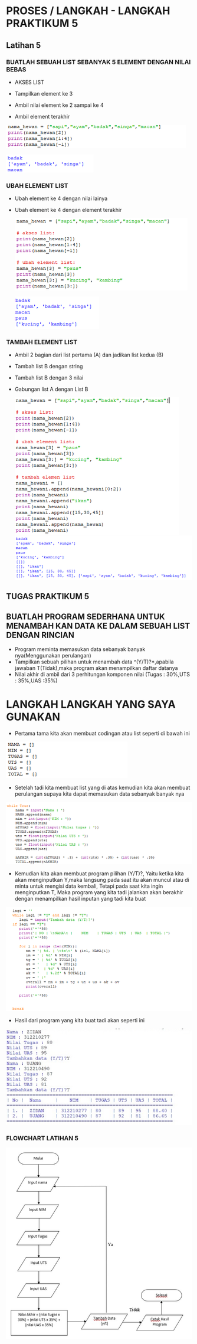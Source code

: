 # PROSES / LANGKAH - LANGKAH PRAKTIKUM 5

## Latihan 5

###  BUATLAH SEBUAH LIST SEBANYAK 5 ELEMENT DENGAN NILAI BEBAS

- AKSES LIST

 - Tampilkan element ke 3 
 - Ambil nilai element ke 2 sampai ke 4
 - Ambil element terakhir 
  
  ![gambar1](gambar/gambarelement1.png)
  
  ![gambar1](gambar/gambarhasilelement2.png)

###  UBAH ELEMENT LIST

  - Ubah element ke 4 dengan nilai lainya 
  - Ubah element ke 4 dengan element terakhir
  
    ![gambar1](gambar/gambarelementlist1.png)
    
    ![gambar1](gambar/gambarelementlisthasil.png)
    
###  TAMBAH ELEMENT LIST
    
  - Ambil 2 bagian dari list pertama (A) dan         jadikan list kedua (B)
  - Tambah list B dengan string
  - Tambah list B dengan 3 nilai
  - Gabungan list A dengan List B

    ![gambar1](gambar/gambarelementtambah.png)
    ![gambar1](gambar/gambarelementlisttambahhasil.png)

## TUGAS PRAKTIKUM 5

## BUATLAH PROGRAM SEDERHANA UNTUK MENAMBAH KAN DATA KE DALAM SEBUAH LIST DENGAN RINCIAN 

  - Program meminta memasukan data sebanyak banyak nya(Menggunakan perulangan)
  - Tampilkan sebuah pilihan untuk menambah data ^(Y/T)?*,apabila jawaban T(Tidak),maka program akan menampilkan daftar datanya 
  - Nilai akhir di ambil dari 3 perhitungan komponen nilai (Tugas : 30%,UTS : 35%,UAS :35%)

# LANGKAH LANGKAH YANG SAYA GUNAKAN

- Pertama tama kita akan membuat codingan atau list seperti di bawah ini

 ![gambar1](gambar/gambar1g.png)

- Setelah tadi kita membuat list yang di atas kemudian kita akan membuat perulangan supaya kita dapat memasukan data sebanyak banyak nya

 ![gambar1](gambar/gambar2g.png)


- Kemudian kita akan membuat program pilihan (Y/T)?, Yaitu ketika kita akan menginputkan Y,maka langsung pada saat itu akan muncul atau di minta untuk mengisi data kembali, Tetapi pada saat kita ingin menginputkan T, Maka program yang kita tadi jalankan akan berakhir dengan menampilkan hasil inputan yang tadi kita buat

![gambar1](gambar/gambarpraktikumhariini.png)

 - Hasil dari program yang kita buat tadi akan seperti ini
 
 ![gambar1](gambar/gambarhasilpraktikum.jpg)
 
### FLOWCHART LATIHAN 5

 ![gambar1](gambar/gambarflowchartlatihan5.jpeg)
